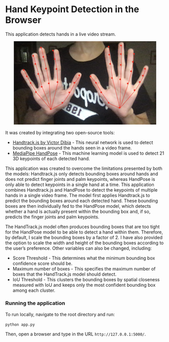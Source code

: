 # Hand Keypoint Detection in the Browser

This application detects hands in a live video stream.

<p align="center">
    <img src="demo.png", width="450">
</p>

It was created by integrating two open-source tools:

* [Handtrack.js by Victor Dibia](https://victordibia.github.io/handtrack.js/) - This neural network is used to detect bounding boxes around the hands seen in a video frame.
* [MediaPipe HandPose](https://github.com/tensorflow/tfjs-models/tree/master/handpose) - This machine learning model is used to detect 21 3D keypoints of each detected hand.

This application was created to overcome the limitations presented by both the models: Handtrack.js only detects bounding boxes around hands and does not predict finger joints and palm keypoints, whereas HandPose is only able to detect keypoints in a single hand at a time. This application combines Handtrack.js and HandPose to detect the keypoints of multiple hands in a single video frame. The model first applies Handtrack.js to predict the bounding boxes around each detected hand. These bounding boxes are then individually fed to the HandPose model, which detects whether a hand is actually present within the bounding box and, if so, predicts the finger joints and palm keypoints.

The HandTrack.js model often produces bounding boxes that are too tight for the HandPose model to be able to detect a hand within them. Therefore, by default, I scale the bounding boxes by a factor of 2. I have also provided the option to scale the width and height of the bounding boxes according to the user’s preference. Other variables can also be changed, including:
* Score Threshold - This determines what the minimum bounding box confidence score should be.
* Maximum number of boxes - This specifies the maximum number of boxes that the HandTrack.js model should detect.
* IoU Threshold - This clusters the bounding boxes by spatial closeness measured with IoU and keeps only the most confident bounding box among each cluster.

### Running the application

To run locally, navigate to the root directory and run:

```python app.py```

Then, open a browser and type in the URL ```http://127.0.0.1:5000/```.
